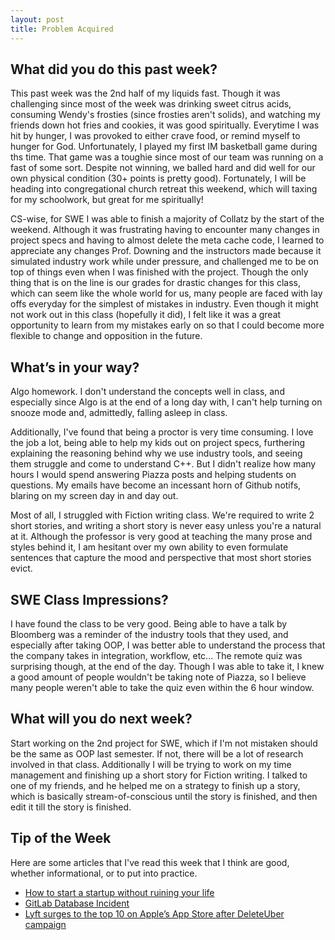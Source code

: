 ```yaml
---
layout: post
title: Problem Acquired
---
```


What did you do this past week?
------
This past week was the 2nd half of my liquids fast. Though it was challenging since most of the week was drinking sweet citrus acids, consuming Wendy's frosties (since frosties aren't solids), and watching my friends down hot fries and cookies, it was good spiritually. Everytime I was hit by hunger, I was provoked to either crave food, or remind myself to hunger for God. Unfortunately, I played my first IM basketball game during ths time. That game was a toughie since most of our team was running on a fast of some sort. Despite not winning, we balled hard and did well for our own physical condition (30+ points is pretty good). Fortunately, I will be heading into congregational church retreat this weekend, which will taxing for my schoolwork, but great for me spiritually!

CS-wise, for SWE I was able to finish a majority of Collatz by the start of the weekend. Although it was frustrating having to encounter many changes in project specs and having to almost delete the meta cache code, I learned to appreciate any changes Prof. Downing and the instructors made because it simulated industry work while under pressure, and challenged me to be on top of things even when I was finished with the project. Though the only thing that is on the line is our grades for drastic changes for this class, which can seem like the whole world for us, many people are faced with lay offs everyday for the simplest of mistakes in industry. Even though it might not work out in this class (hopefully it did), I felt like it was a great opportunity to learn from my mistakes early on so that I could become more flexible to change and opposition in the future.

What’s in your way?
------
Algo homework. I don't understand the concepts well in class, and especially since Algo is at the end of a long day with, I can't help turning on snooze mode and, admittedly, falling asleep in class.

Additionally, I've found that being a proctor is very time consuming. I love the job a lot, being able to help my kids out on project specs, furthering explaining the reasoning behind why we use industry tools, and seeing them struggle and come to understand C++. But I didn't realize how many hours I would spend answering Piazza posts and helping students on questions. My emails have become an incessant horn of Github notifs, blaring on my screen day in and day out.

Most of all, I struggled with Fiction writing class. We're required to write 2 short stories, and writing a short story is never easy unless you're a natural at it. Although the professor is very good at teaching the many prose and styles behind it, I am hesitant over my own ability to even formulate sentences that capture the mood and perspective that most short stories evict.

SWE Class Impressions?
------
I have found the class to be very good. Being able to have a talk by Bloomberg was a reminder of the industry tools that they used, and especially after taking OOP, I was better able to understand the process that the company takes in integration, workflow, etc... The remote quiz was surprising though, at the end of the day. Though I was able to take it, I knew a good amount of people wouldn't be taking note of Piazza, so I believe many people weren't able to take the quiz even within the 6 hour window.

What will you do next week?
------
Start working on the 2nd project for SWE, which if I'm not mistaken should be the same as OOP last semester. If not, there will be a lot of research involved in that class. Additionally I will be trying to work on my time management and finishing up a short story for Fiction writing. I talked to one of my friends, and he helped me on a strategy to finish up a story, which is basically stream-of-conscious until the story is finished, and then edit it till the story is finished.

Tip of the Week
------
Here are some articles that I've read this week that I think are good, whether informational, or to put into practice.
- [How to start a startup without ruining your life](https://www.superhi.com/blog/how-to-start-a-startup-without-ruining-your-life?utm_source=hackernewsletter&utm_medium=email&utm_term=fav)
- [GitLab Database Incident](https://docs.google.com/document/d/1GCK53YDcBWQveod9kfzW-VCxIABGiryG7_z_6jHdVik/pub?utm_source=hackernewsletter&utm_medium=email&utm_term=fav)
- [Lyft surges to the top 10 on Apple’s App Store after DeleteUber campaign](https://techcrunch.com/2017/01/30/lyft-surges-to-the-top-10-on-apples-app-store-following-the-deleteuber-campaign/?utm_source=hackernewsletter&utm_medium=email&utm_term=fav)
